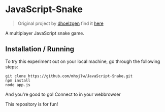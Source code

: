 JavaScript-Snake
================

> Original project by [dhoelzgen](https://github.com/dhoelzgen) find it [here](https://github.com/dhoelzgen/snake)

A multiplayer JavaScript snake game.

## Installation / Running
To try this experiment out on your local machine, go through the following steps:

    git clone https://github.com/mhsjlw/JavaScript-Snake.git
    npm install
    node app.js

And you're good to go! Connect to in your webbrowser

This repository is for fun! 